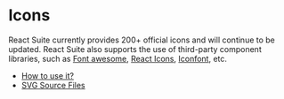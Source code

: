 # Icons

React Suite currently provides 200+ official icons and will continue to be updated. React Suite also supports the use of third-party component libraries, such as [Font awesome](https://github.com/FortAwesome/Font-Awesome/tree/master/js-packages/%40fortawesome), [React Icons](https://github.com/react-icons/react-icons), [Iconfont](https://www.iconfont.cn/), etc.

- [How to use it?](/components/icon)
- [SVG Source Files](https://github.com/rsuite/rsuite-icon-font/tree/master/src/svg)
